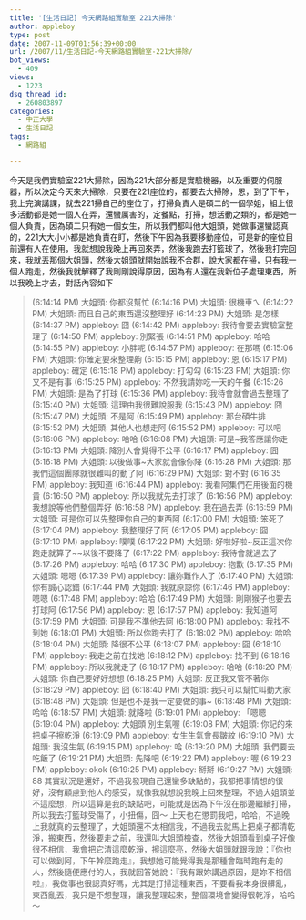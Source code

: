 ```yaml
---
title: '[生活日記] 今天網路組實驗室 221大掃除'
author: appleboy
type: post
date: 2007-11-09T01:56:39+00:00
url: /2007/11/生活日記-今天網路組實驗室-221大掃除/
bot_views:
  - 409
views:
  - 1223
dsq_thread_id:
  - 260803897
categories:
  - 中正大學
  - 生活日記
tags:
  - 網路組

---
```

今天是我們實驗室221大掃除，因為221大部分都是實驗機器，以及重要的伺服器，所以決定今天來大掃除，只要在221座位的，都要去大掃除，恩，到了下午，我上完演講課，就去221掃自己的座位了，打掃負責人是碩二的一個學姐，組上很多活動都是她一個人在弄，還蠻厲害的，定餐點，打掃，想活動之類的，都是她一個人負責，因為碩二只有她一個女生，所以我們都叫他大姐頭，她做事還蠻認真的，221大大小小都是她負責在盯，然後下午因為我要移動座位，可是新的座位目前還有人在使用，我就想說我晚上再回來弄，然後我跑去打籃球了，然後我打完回來，我就丟那個大姐頭，然後大姐頭就開始說我不合群，說大家都在掃，只有我一個人跑走，然後我就解釋了我剛剛說得原因，因為有人還在我新位子處理東西，所以我晚上才去，對話內容如下 <!--more-->

> (6:14:14 PM) 大姐頭: 你都沒幫忙 (6:14:16 PM) 大姐頭: 很機車ㄟ (6:14:22 PM) 大姐頭: 而且自己的東西還沒整理好 (6:14:23 PM) 大姐頭: 是怎樣 (6:14:37 PM) appleboy: 囧 (6:14:42 PM) appleboy: 我待會要去實驗室整理了 (6:14:50 PM) appleboy: 別緊張 (6:14:51 PM) appleboy: 哈哈 (6:14:55 PM) appleboy: 小胖呢 (6:14:57 PM) appleboy: 在那嗎 (6:15:06 PM) 大姐頭: 你確定要來整理齁 (6:15:15 PM) appleboy: 恩 (6:15:17 PM) appleboy: 確定 (6:15:18 PM) appleboy: 打勾勾 (6:15:23 PM) 大姐頭: 你又不是有事 (6:15:25 PM) appleboy: 不然我請妳吃一天的午餐 (6:15:26 PM) 大姐頭: 是為了打球 (6:15:36 PM) appleboy: 我待會就會過去整理了 (6:15:40 PM) 大姐頭: 這理由我很難說服我 (6:15:43 PM) appleboy: 囧 (6:15:47 PM) 大姐頭: 不是阿 (6:15:49 PM) appleboy: 那台碩牛排 (6:15:52 PM) 大姐頭: 其他人也想走阿 (6:15:52 PM) appleboy: 可以吧 (6:16:06 PM) appleboy: 哈哈 (6:16:08 PM) 大姐頭: 可是~我答應讓你走 (6:16:13 PM) 大姐頭: 降別人會覺得不公平 (6:16:17 PM) appleboy: 囧 (6:16:18 PM) 大姐頭: 以後做事~大家就會像你降 (6:16:28 PM) 大姐頭: 那我們這個團隊就很難叫的動了阿 (6:16:29 PM) 大姐頭: 對不對 (6:16:35 PM) appleboy: 我知道 (6:16:44 PM) appleboy: 我看阿集們在用後面的機貴 (6:16:50 PM) appleboy: 所以我就先去打球了 (6:16:56 PM) appleboy: 我想說等他們整個弄好 (6:16:58 PM) appleboy: 我在過去弄 (6:16:59 PM) 大姐頭: 可是你可以先整理你自己的東西阿 (6:17:00 PM) 大姐頭: 笨死了 (6:17:04 PM) appleboy: 我整理好了阿 (6:17:05 PM) appleboy: 囧 (6:17:10 PM) appleboy: 噗噗 (6:17:22 PM) 大姐頭: 好啦好啦~反正這次你跑走就算了~~以後不要降了 (6:17:22 PM) appleboy: 我待會就過去了 (6:17:26 PM) appleboy: 哈哈 (6:17:30 PM) appleboy: 抱歉 (6:17:35 PM) 大姐頭: 嗯嗯 (6:17:39 PM) appleboy: 讓妳難作人了 (6:17:40 PM) 大姐頭: 你有誠心認錯 (6:17:44 PM) 大姐頭: 我就原諒你 (6:17:46 PM) appleboy: 嗯嗯 (6:17:48 PM) appleboy: 哈哈 (6:17:49 PM) 大姐頭: 剛剛猴子也要去打球阿 (6:17:56 PM) appleboy: 恩 (6:17:57 PM) appleboy: 我知道阿 (6:17:59 PM) 大姐頭: 可是我不準他去阿 (6:18:00 PM) appleboy: 我找不到她 (6:18:01 PM) 大姐頭: 所以你跑去打了 (6:18:02 PM) appleboy: 哈哈 (6:18:04 PM) 大姐頭: 降很不公平 (6:18:07 PM) appleboy: 囧 (6:18:10 PM) appleboy: 我走之前在找她 (6:18:12 PM) appleboy: 找不到 (6:18:16 PM) appleboy: 所以我就走了 (6:18:17 PM) appleboy: 哈哈 (6:18:20 PM) 大姐頭: 你自己要好好想想 (6:18:25 PM) 大姐頭: 反正我又管不著你 (6:18:29 PM) appleboy: 囧 (6:18:40 PM) 大姐頭: 我只可以幫忙叫動大家 (6:18:48 PM) 大姐頭: 但是也不是我一定要做的事~ (6:18:48 PM) 大姐頭: 哈哈 (6:18:57 PM) 大姐頭: 就降啦 (6:19:01 PM) appleboy: 「嗯嗯 (6:19:04 PM) appleboy: 大姐頭 別生氣喔 (6:19:08 PM) 大姐頭: 你記的來把桌子擦乾淨 (6:19:09 PM) appleboy: 女生生氣會長皺紋 (6:19:10 PM) 大姐頭: 我沒生氣 (6:19:15 PM) appleboy: 哈 (6:19:20 PM) 大姐頭: 我們要去吃飯了 (6:19:21 PM) 大姐頭: 先降吧 (6:19:22 PM) appleboy: 喔 (6:19:23 PM) appleboy: okok (6:19:25 PM) appleboy: 掰掰 (6:19:27 PM) 大姐頭: 88 其實狀況是還好，不過我發現自己還蠻多缺點的，我都把事情想的很好，沒有顧慮到他人的感受，就像我就想說我晚上回來整理，不過大姐頭並不這麼想，所以這算是我的缺點吧，可能就是因為下午沒在那邊繼續打掃，所以我去打籃球受傷了，小扭傷，囧～ 上天也在懲罰我吧，哈哈，不過晚上我就真的去整理了，大姐頭還不太相信我，不過我去就馬上把桌子都清乾淨，搬東西，然後要走之前，我還叫大姐頭檢查，然後大姐頭看到桌子好像很不相信，我會把它清這麼乾淨，擦這麼亮，然後大姐頭就跟我說：『你也可以做到阿，下午幹麼跑走』，我想她可能覺得我是那種會臨時跑有走的人，然後隨便應付的人，我就回答她說：『我有跟妳講過原因，是妳不相信啦』，我做事也很認真好嗎，尤其是打掃這種東西，不要看我本身很髒亂，東西亂丟，我只是不想整理，讓我整理起來，整個環境會變得很乾淨，哈哈～
